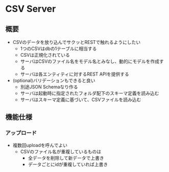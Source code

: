 # CSV Server

## 概要

* CSVのデータを放り込んでサクッとRESTで触れるようにしたい
    * 1つのCSVはdbの1テーブルに相当する
    * CSVは正規化されている
    * サーバはCSVのファイル名をモデル名とみなし、動的にモデルを作成する
    * サーバは各エンティティに対するREST APIを提供する
* (optional)バリデーションもできると良い
    * 別途JSON Schemaなり作る
    * サーバは起動時に指定されたフォルダ配下のスキーマ定義を読み込む
    * サーバはスキーマ定義に基づいて、CSVファイルを読み込む

## 機能仕様

### アップロード

* 複数回uploadを呼んでよい
    * CSVのファイル名が重複しているものは
        * 全データを削除して新データで上書き
        * データごとにidが重複していれば上書き